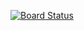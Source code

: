[![Board Status](https://dev.azure.com/fawazahmed0/774ef203-dd54-4162-a13d-a63efdbef1b2/3fbf715f-4236-401e-9ab7-bda52a3338c5/_apis/work/boardbadge/d1eebfca-dbbf-4305-a7fc-9a7b1253f1ff)](https://dev.azure.com/fawazahmed0/774ef203-dd54-4162-a13d-a63efdbef1b2/_boards/board/t/3fbf715f-4236-401e-9ab7-bda52a3338c5/Microsoft.RequirementCategory)
